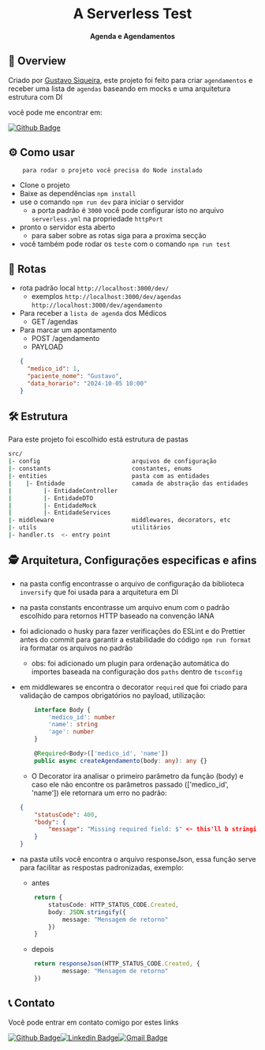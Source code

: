 <h1 align='center'>
  A Serverless Test
</h1>

<h4 align='center'>
  Agenda e Agendamentos
</h4>

## 🔎 Overview

Criado por [Gustavo Siqueira](#%EF%B8%8F-contributing), este projeto foi feito para criar `agendamentos` e receber uma lista de `agendas` baseando em mocks e uma arquitetura estrutura com DI

você pode me encontrar em:

[![Github Badge](https://img.shields.io/badge/-Gustavo%20Siqueira-black?style=flat-square&logo=Github&logoColor=white&link=https://github.com/gustavosiqueira2/)](mailto:gustavo.fariassiqueira@gmail.com)

## ⚙️ Como usar

        para rodar o projeto você precisa do Node instalado

- Clone o projeto
- Baixe as dependências `npm install`
- use o comando `npm run dev` para iniciar o servidor
  - a porta padrão é `3000` você pode configurar isto no arquivo `serverless.yml` na propriedade `httpPort`
- pronto o servidor esta aberto
  - para saber sobre as rotas siga para a proxima secção
- você também pode rodar os `teste` com o comando `npm run test`

## 🛜 Rotas

- rota padrão local `http://localhost:3000/dev/`
  - exemplos
    `http://localhost:3000/dev/agendas`
    `http://localhost:3000/dev/agendamento`
- Para receber a `lista de agenda` dos Médicos
  - GET /agendas
- Para marcar um apontamento
  - POST /agendamento
  - PAYLOAD
  ```JSON
  {
    "medico_id": 1,
    "paciente_nome": "Gustavo",
    "data_horario": "2024-10-05 10:00"
  }
  ```

## 🛠️ Estrutura

Para este projeto foi escolhido está estrutura de pastas

```sh
src/
|- config                          arquivos de configuração
|- constants                       constantes, enums
|- entities                        pasta com as entidades
|    |- Entidade                   camada de abstração das entidades
|         |- EntidadeController
|         |- EntidadeDTO
|         |- EntidadeMock
|         |- EntidadeServices
|- middleware                      middlewares, decorators, etc
|- utils                           utilitários
|- handler.ts  <- entry point
```

## 🕵️ Arquitetura, Configurações especificas e afins

- na pasta config encontrasse o arquivo de configuração da biblioteca `inversify` que foi usada para a arquitetura em DI
- na pasta constants encontrasse um arquivo enum com o padrão escolhido para retornos HTTP baseado na convenção IANA
- foi adicionado o husky para fazer verificações do ESLint e do Prettier antes do commit para garantir a estabilidade do código `npm run format` ira formatar os arquivos no padrão
  - obs: foi adicionado um plugin para ordenação automática do importes baseada na configuração dos `paths` dentro de `tsconfig`
- em middlewares se encontra o decorator `required` que foi criado para validação de campos obrigatórios no payload, utilização:

  ```typescript
      interface Body {
          'medico_id': number
          'name': string
          'age': number
      }

      @Required<Body>(['medico_id', 'name'])
      public async createAgendamento(body: any): any {}
  ```

  - O Decorator ira analisar o primeiro parâmetro da função (body) e caso ele não encontre os parâmetros passado (['medico_id', 'name']) ele retornara um erro no padrão:

  ```JSON
  {
      "statusCode": 400,
      "body": {
          "message": "Missing required field: $" <- this'll b stringified
      }
  }
  ```

- na pasta utils você encontra o arquivo responseJson, essa função serve para facilitar as respostas padronizadas, exemplo:
  - antes
  ```typescript
      return {
          statusCode: HTTP_STATUS_CODE.Created,
          body: JSON.stringify({
              message: "Mensagem de retorno"
          })
      }
  ```
  - depois
  ```typescript
      return responseJson(HTTP_STATUS_CODE.Created, {
              message: "Mensagem de retorno"
      })
  ```

## 📞 Contato

Você pode entrar em contato comigo por estes links

[![Github Badge](https://img.shields.io/badge/-Gustavo%20Siqueira-black?style=flat-square&logo=Github&logoColor=white&link=https://github.com/gustavosiqueira2/)](mailto:gustavo.fariassiqueira@gmail.com)[![Linkedin Badge](https://img.shields.io/badge/-Gustavo%20Siqueira-blue?style=flat-square&logo=Linkedin&logoColor=white&link=https://www.linkedin.com/in/gustavofariasdesiqueira/)](https://www.linkedin.com/in/gustavofariasdesiqueira/)[![Gmail Badge](https://img.shields.io/badge/-gustavo.fariassiqueira@gmail.com-c14438?style=flat-square&logo=Gmail&logoColor=white&link=mailto:gustavo.fariassiqueira@gmail.com)](mailto:gustavo.fariassiqueira@gmail.com)

